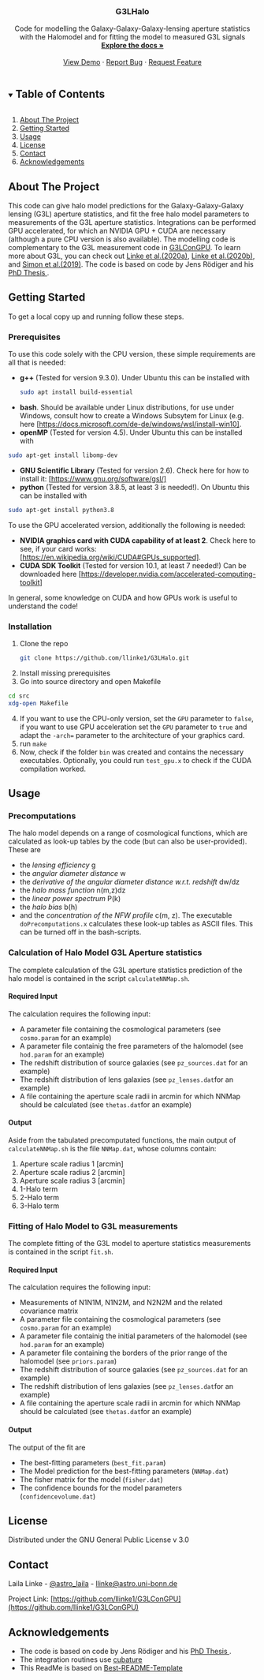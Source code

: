 <!-- PROJECT LOGO -->
<br />

  <h3 align="center">G3LHalo</h3>

  <p align="center">
    Code for modelling the Galaxy-Galaxy-Galaxy-lensing aperture statistics with the Halomodel and for fitting the model to measured G3L signals
    <br />
    <a href="https://github.com/llinke1/G3LConGPU"><strong>Explore the docs »</strong></a>
    <br />
    <br />
    <a href="https://github.com/llinke1/G3LConGPU">View Demo</a>
    ·
    <a href="https://github.com/llinke1/G3LConGPU/issues">Report Bug</a>
    ·
    <a href="https://github.com/llinke1/G3LConGPU/issues">Request Feature</a>
  </p>
</p>



<!-- TABLE OF CONTENTS -->
<details open="open">
  <summary><h2 style="display: inline-block">Table of Contents</h2></summary>
  <ol>
    <li>
      <a href="#about-the-project">About The Project</a>
    </li>
    <li>
      <a href="#getting-started">Getting Started</a>
    </li>
    <li><a href="#usage">Usage</a></li>
    <li><a href="#license">License</a></li>
    <li><a href="#contact">Contact</a></li>
    <li><a href="#acknowledgements">Acknowledgements</a></li>
  </ol>
</details>



<!-- ABOUT THE PROJECT -->
## About The Project

This code can give halo model predictions for the Galaxy-Galaxy-Galaxy lensing (G3L) aperture statistics, and fit the free halo model parameters to measurements of the G3L aperture statistics. Integrations can be performed GPU accelerated, for which an NVIDIA GPU + CUDA are necessary (although a pure CPU version is also available). The modelling code is complementary to the G3L measurement code in <a href="https://github.com/llinke1/G3LConGPU">G3LConGPU</a>. To learn more about G3L, you can check out <a href="https://ui.adsabs.harvard.edu/abs/2020A%26A...634A..13L/abstract">Linke et al.(2020a)</a>, <a href="https://ui.adsabs.harvard.edu/abs/2020A%26A...640A..59L/abstract"> Linke et al.(2020b)</a>, and <a href="https://ui.adsabs.harvard.edu/abs/2019A%26A...622A.104S/abstract"> Simon et al.(2019)</a>. The code is based on code by Jens Rödiger and his <a href="https://hdl.handle.net/20.500.11811/4086"> PhD Thesis </a> .


<!-- GETTING STARTED -->
## Getting Started

To get a local copy up and running follow these steps.

### Prerequisites
To use this code solely with the CPU version, these simple requirements are all that is needed:
* **g++** (Tested for version 9.3.0). 
Under Ubuntu this can be installed with
  ```sh
  sudo apt install build-essential
  ```
* **bash**. Should be available under Linux distributions, for use under Windows, consult how to create a Windows Subsytem for Linux (e.g. here [https://docs.microsoft.com/de-de/windows/wsl/install-win10].
* **openMP** (Tested for version 4.5). Under Ubuntu this can be installed with
```sh
sudo apt-get install libomp-dev
```
* **GNU Scientific Library** (Tested for version 2.6). Check here for how to install it: [https://www.gnu.org/software/gsl/]
* **python** (Tested for version 3.8.5, at least 3 is needed!). On Ubuntu this can be installed with
```sh
sudo apt-get install python3.8
```
To use the GPU accelerated version, additionally the following is needed:

* **NVIDIA graphics card with CUDA capability of at least 2**. Check here to see, if your card works: [https://en.wikipedia.org/wiki/CUDA#GPUs_supported].
* **CUDA SDK Toolkit** (Tested for version 10.1, at least 7 needed!)
Can be downloaded here [https://developer.nvidia.com/accelerated-computing-toolkit]

In general, some knowledge on CUDA and how GPUs work is useful to understand the code!


### Installation

1. Clone the repo
   ```sh
   git clone https://github.com/llinke1/G3LHalo.git
   ```
2. Install missing prerequisites
3. Go into source directory and open Makefile
```sh
cd src
xdg-open Makefile
```
4. If you want to use the CPU-only version, set the `GPU` parameter to `false`, if you want to use GPU acceleration set the `GPU` parameter to `true` and adapt the `-arch=` parameter to the architecture of your graphics card.
5. run `make`
6. Now, check if the folder `bin` was created and contains the necessary executables. Optionally, you could run `test_gpu.x` to check if the CUDA compilation worked.


<!-- USAGE EXAMPLES -->
## Usage

### Precomputations
The halo model depends on a range of cosmological functions, which are calculated as look-up tables by the code (but can also be user-provided). These are 
* the *lensing efficiency* g
* the *angular diameter distance* w
* the *derivative of the angular diameter distance w.r.t. redshift* dw/dz
* the *halo mass function* n(m,z)dz
* the *linear power spectrum* P(k)
* the *halo bias* b(h)
* and the *concentration of the NFW profile* c(m, z).
The executable `doPrecomputations.x` calculates these look-up tables as ASCII files. This can be turned off in the bash-scripts.

### Calculation of Halo Model G3L Aperture statistics
The complete calculation of the G3L aperture statistics prediction of the halo model is contained in the script `calculateNNMap.sh`. 

#### Required Input
The calculation requires the following input:
* A parameter file containing the cosmological parameters (see `cosmo.param` for an example)
* A parameter file containig the free parameters of the halomodel (see `hod.param` for an example)
* The redshift distribution of source galaxies (see `pz_sources.dat` for an example)
* The redshift distribution of lens galaxies (see `pz_lenses.dat`for an example)
* A file containing the aperture scale radii in arcmin for which NNMap should be calculated (see `thetas.dat`for an example)

#### Output
Aside from the tabulated precomputated functions, the main output of `calculateNNMap.sh` is the file `NNMap.dat`, whose columns contain:
1. Aperture scale radius 1 [arcmin]
2. Aperture scale radius 2 [arcmin]
3. Aperture scale radius 3 [arcmin]
4. 1-Halo term
5. 2-Halo term
6. 3-Halo term

### Fitting of Halo Model to G3L measurements
The complete fitting of the G3L model to aperture statistics measurements is contained in the script `fit.sh`.

#### Required Input
The calculation requires the following input:
* Measurements of N1N1M, N1N2M, and N2N2M and the related covariance matrix
* A parameter file containing the cosmological parameters (see `cosmo.param` for an example)
* A parameter file containig the initial parameters of the halomodel (see `hod.param` for an example)
* A parameter file containing the borders of the prior range of the halomodel (see `priors.param`)
* The redshift distribution of source galaxies (see `pz_sources.dat` for an example)
* The redshift distribution of lens galaxies (see `pz_lenses.dat`for an example)
* A file containing the aperture scale radii in arcmin for which NNMap should be calculated (see `thetas.dat`for an example)

#### Output
The output of the fit are
* The best-fitting parameters (`best_fit.param`)
* The Model prediction for the best-fitting parameters (`NNMap.dat`)
* The fisher matrix for the model (`fisher.dat`)
* The confidence bounds for the model parameters (`confidencevolume.dat`)


<!-- LICENSE -->
## License

Distributed under the GNU General Public License v 3.0



<!-- CONTACT -->
## Contact

Laila Linke - [@astro_laila](https://twitter.com/astro_laila) - llinke@astro.uni-bonn.de

Project Link: [https://github.com/llinke1/G3LConGPU](https://github.com/llinke1/G3LConGPU)



<!-- ACKNOWLEDGEMENTS -->
## Acknowledgements
* The code is based on code by Jens Rödiger and his <a href="https://hdl.handle.net/20.500.11811/4086"> PhD Thesis </a> .
* The integration routines use <a href="https://github.com/stevengj/cubature"> cubature </a> 
* This ReadMe is based on <a href="https://github.com/othneildrew/Best-README-Template"> Best-README-Template </a>




